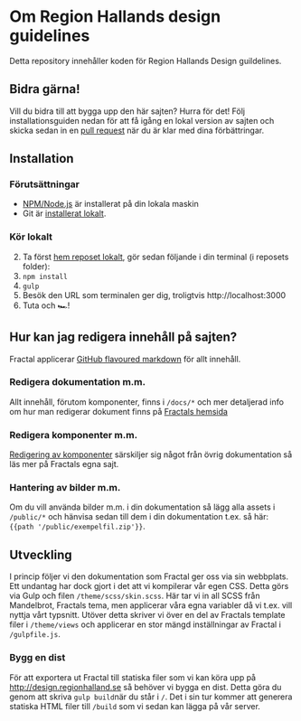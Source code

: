 # Om Region Hallands design guidelines
Detta repository innehåller koden för Region Hallands Design guildelines.

## Bidra gärna!
Vill du bidra till att bygga upp den här sajten? Hurra för det! Följ installationsguiden nedan för att få igång en lokal version av sajten och skicka sedan in en [pull request](https://help.github.com/articles/creating-a-pull-request/) när du är klar med dina förbättringar.

## Installation

### Förutsättningar
- [NPM/Node.js](https://www.npmjs.com/get-npm) är installerat på din lokala maskin
- Git är [installerat lokalt](https://desktop.github.com/).



### Kör lokalt

2. Ta först [hem reposet lokalt](https://desktop.github.com/), gör sedan följande i din terminal (i reposets folder):
1. `npm install`
2. `gulp`
3. Besök den URL som terminalen ger dig, troligtvis http://localhost:3000
4. Tuta och 🏎!

## Hur kan jag redigera innehåll på sajten?
Fractal applicerar [GitHub flavoured markdown](https://guides.github.com/features/mastering-markdown/) för allt innehåll.

### Redigera dokumentation m.m.
Allt innehåll, förutom komponenter, finns i `/docs/*` och mer detaljerad info om hur man redigerar dokument finns på [Fractals hemsida](https://fractal.build/guide/documentation/#a-simple-page)

### Redigera komponenter m.m.
[Redigering av komponenter](https://fractal.build/guide/components/) särskiljer sig något från övrig dokumentation så läs mer på Fractals egna sajt.

 ### Hantering av bilder m.m.
 Om du vill använda bilder m.m. i din dokumentation så lägg alla assets i `/public/*` och hänvisa sedan till dem i din dokumentation t.ex. så här: `{{path '/public/exempelfil.zip'}}`.

 ## Utveckling
 I princip följer vi den dokumentation som Fractal ger oss via sin webbplats. Ett undantag har dock gjort i det att vi kompilerar vår egen CSS. Detta görs via Gulp och filen `/theme/scss/skin.scss`. Här tar vi in all SCSS från Mandelbrot, Fractals tema, men applicerar våra egna variabler då vi t.ex. vill nyttja vårt typsnitt. Utöver detta skriver vi över en del av Fractals template filer i `/theme/views` och applicerar en stor mängd inställningar av Fractal i `/gulpfile.js`.

 ### Bygg en dist

 För att exportera ut Fractal till statiska filer som vi kan köra upp på http://design.regionhalland.se så behöver vi bygga en dist. Detta göra du genom att skriva `gulp build`när du står i `/`. Det i sin tur kommer att generera statiska HTML filer till `/build` som vi sedan kan lägga på vår server.

